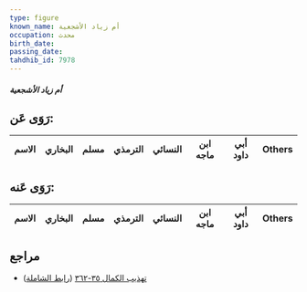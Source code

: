 ```yaml
---
type: figure
known_name: أم زياد الأشجعية
occupation: محدث
birth_date:
passing_date:
tahdhib_id: 7978
---
```

##### أم زياد الأشجعية

## رَوَى عَن:
| الاسم | البخاري | مسلم | الترمذي | النسائي | ابن ماجه | أبي داود | Others |
| ----- | ------- | ---- | ------- | ------- | -------- | -------- | ------ |
## رَوَى عَنه:
| الاسم | البخاري | مسلم | الترمذي | النسائي | ابن ماجه | أبي داود | Others |
| ----- | ------- | ---- | ------- | ------- | -------- | -------- | ------ |
## مراجع
- [تهذيب الكمال ٣٥-٣٦٢](obsidian://open?vault=Tahdhib-al-Kamal&file=Figures/٧٩٧٨-أم%20زياد%20الأشجعية) ([رابط الشاملة](https://shamela.ws/book/3722/18961))